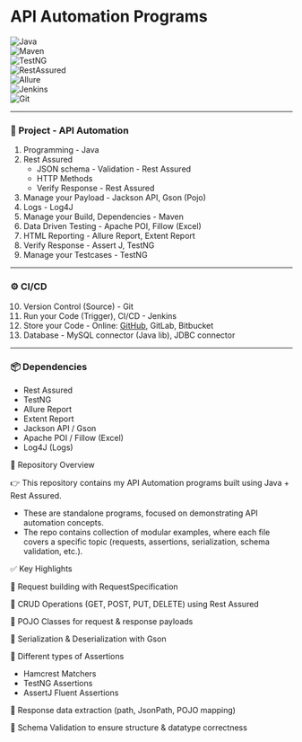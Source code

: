 # API Automation Programs

![Java](https://img.shields.io/badge/Java-17-orange)  
![Maven](https://img.shields.io/badge/Maven-Build-blue)  
![TestNG](https://img.shields.io/badge/TestNG-Testing-green)  
![RestAssured](https://img.shields.io/badge/RestAssured-API--Testing-brightgreen)  
![Allure](https://img.shields.io/badge/Report-Allure-yellow)  
![Jenkins](https://img.shields.io/badge/CI%2FCD-Jenkins-red)  
![Git](https://img.shields.io/badge/Version--Control-Git-lightgrey)

---

### 📌 Project - API Automation
1. Programming - Java
2. Rest Assured
    - JSON schema - Validation - Rest Assured
    - HTTP Methods
    - Verify Response - Rest Assured
3. Manage your Payload - Jackson API, Gson (Pojo)
4. Logs - Log4J
5. Manage your Build, Dependencies - Maven
6. Data Driven Testing - Apache POI, Fillow (Excel)
7. HTML Reporting - Allure Report, Extent Report
8. Verify Response - Assert J, TestNG
9. Manage your Testcases - TestNG

---

### ⚙️ CI/CD
10. Version Control (Source) - Git
11. Run your Code (Trigger), CI/CD - Jenkins
12. Store your Code - Online: [GitHub](https://github.com/), GitLab, Bitbucket
13. Database - MySQL connector (Java lib), JDBC connector

---

### 📦 Dependencies
- Rest Assured
- TestNG
- Allure Report
- Extent Report
- Jackson API / Gson
- Apache POI / Fillow (Excel)
- Log4J (Logs)  



📌 Repository Overview

👉 This repository contains my API Automation programs built using Java + Rest Assured.
- These are standalone programs, focused on demonstrating API automation concepts.
- The repo contains collection of modular examples, where each file covers a specific topic (requests, assertions, serialization, schema validation, etc.).





✅ Key Highlights

🔹 Request building with RequestSpecification

🔹 CRUD Operations (GET, POST, PUT, DELETE) using Rest Assured

🔹 POJO Classes for request & response payloads

🔹 Serialization & Deserialization with Gson

🔹 Different types of Assertions
- Hamcrest Matchers
- TestNG Assertions
- AssertJ Fluent Assertions

🔹 Response data extraction (path, JsonPath, POJO mapping)

🔹 Schema Validation to ensure structure & datatype correctness